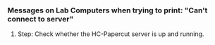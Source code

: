 
### Messages on Lab Computers when trying to print: "Can't connect to server"

1. Step: Check whether the HC-Papercut server is up and running.
